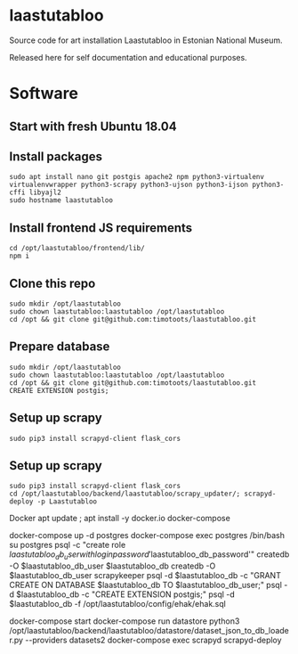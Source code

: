 # laastutabloo
Source code for art installation Laastutabloo in Estonian National Museum.

Released here for self documentation and educational purposes.

# Software

## Start with fresh Ubuntu 18.04

## Install packages
```
sudo apt install nano git postgis apache2 npm python3-virtualenv virtualenvwrapper python3-scrapy python3-ujson python3-ijson python3-cffi libyajl2
sudo hostname laastutabloo

```

## Install frontend JS requirements
```
cd /opt/laastutabloo/frontend/lib/
npm i

```

## Clone this repo
```
sudo mkdir /opt/laastutabloo
sudo chown laastutabloo:laastutabloo /opt/laastutabloo 
cd /opt && git clone git@github.com:timotoots/laastutabloo.git
```

## Prepare database
```
sudo mkdir /opt/laastutabloo
sudo chown laastutabloo:laastutabloo /opt/laastutabloo 
cd /opt && git clone git@github.com:timotoots/laastutabloo.git
CREATE EXTENSION postgis;

```



## Setup up scrapy
```
sudo pip3 install scrapyd-client flask_cors 

```

## Setup up scrapy
```
sudo pip3 install scrapyd-client flask_cors 
cd /opt/laastutabloo/backend/laastutabloo/scrapy_updater/; scrapyd-deploy -p Laastutabloo
```


Docker
apt update ; apt install -y docker.io docker-compose

docker-compose up -d  postgres
docker-compose exec postgres /bin/bash
su postgres
psql -c "create role $laastutabloo_db_user with login password '$laastutabloo_db_password'"
createdb -O $laastutabloo_db_user $laastutabloo_db
createdb -O $laastutabloo_db_user scrapykeeper
psql -d $laastutabloo_db  -c "GRANT CREATE ON DATABASE $laastutabloo_db TO $laastutabloo_db_user;"
psql -d $laastutabloo_db  -c "CREATE EXTENSION postgis;"
psql -d $laastutabloo_db -f /opt/laastutabloo/config/ehak/ehak.sql

docker-compose start
docker-compose run datastore python3 /opt/laastutabloo/backend/laastutabloo/datastore/dataset_json_to_db_loader.py --providers datasets2
docker-compose exec scrapyd scrapyd-deploy
